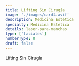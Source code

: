 ```yaml
---
title: Lifting Sin Cirugía
image: './images/card4.avif'
description: Medicina Estética
specialty: Medicina Estética
details: laser-para-manchas
type: ['faciales']
numberType: 8
draft: false
---
```


Lifting Sin Cirugía
